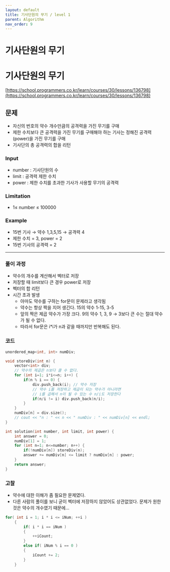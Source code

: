 ```yaml
---
layout: default
title: 기사단원의 무기 / level 1
parent: Algorithm
nav_order: 9
---
```


# 기사단원의 무기

# 기사단원의 무기

[https://school.programmers.co.kr/learn/courses/30/lessons/136798](https://school.programmers.co.kr/learn/courses/30/lessons/136798)

## 문제

- 자신의 번호의 약수 개수만큼의 공격력을 가진 무기를 구매
- 제한 수치보다 큰 공격력을 가진 무기를 구매해야 하는 기사는 정해진 공격력(power)을 가진 무기를 구매
- 기사단의 총 공격력의 합을 리턴

### Input

- number : 기사단원의 수
- limit : 공격력 제한 수치
- power : 제한 수치를 초과한 기사가 사용할 무기의 공격력

### Limitation

- 1≤ number ≤ 100000

### Example

- 15번 기사 → 약수 1,3,5,15 → 공격력 4
- 제한 수치 = 3, power = 2
- 15번 기사의 공격력 = 2

---

### 풀이 과정

- 약수의 개수를 계산해서 벡터로 저장
- 저장할 때 limit보다 큰 경우 power로 저장
- 벡터의 합 리턴
- 시간 초과 발생
    - 아마도 약수를 구하는 for문이 문제라고 생각됨
    - 약수는 항상 짝을 지어 생긴다. 15의 약수 1-15, 3-5
    - 앞의 짝은 제곱 약수가 가장 크다. 9의 약수 1, 3, 9 
    → 3보다 큰 수는 절대 약수가 될 수 없다.
    - 따라서 for문은 i*i가 n과 같을 때까지만 반복해도 된다.

### 코드

```cpp
unordered_map<int, int> numDiv;

void storeDiv(int n) {
    vector<int> div;
    // 약수의 제곱은 n보다 클 수 없다.
    for (int i=1; i*i<=n; i++) {
        if(n % i == 0) {
            div.push_back(i); // 약수 저장
            // 약수 i를 저장하고 제곱이 되는 약수가 아니라면
            // i를 곱해서 n이 될 수 있는 수 n/i도 저장한다
            if(n/i != i) div.push_back(n/i);
        }
    }
    numDiv[n] = div.size();
    // cout << "n : " << n << " numDiv : " << numDiv[n] << endl;
}

int solution(int number, int limit, int power) {
    int answer = 0;
    numDiv[1] = 1;
    for (int n=1; n<=number; n++) {
        if(!numDiv[n]) storeDiv(n);
        answer += numDiv[n] <= limit ? numDiv[n] : power;
    }
    return answer;
}
```

### 고찰

- 약수에 대한 이해가 좀 필요한 문제였다.
- 다른 사람의 풀이를 보니 굳이 벡터에 저장하지 않았어도 상관없었다.
문제가 원한 것은 약수의 개수였기 때문에…
```cpp
for( int i = 1; i * i <= iNum; ++i )
    {
        if( i * i == iNum )
        {
            ++iCount;
        }
        else if( iNum % i == 0 )
        {
            iCount += 2;
        }
    }
```